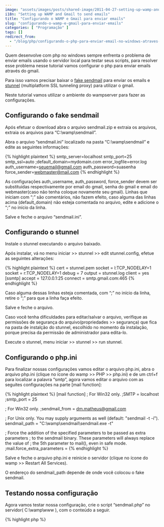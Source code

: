 ```yaml
---
image: "assets/images/posts/shared-image/2011-04-27-setting-up-wamp-and-gmail-to-send-emails.jpg"
i18n: "Setting up WAMP and Gmail to send emails"
title: "Configurando o WAMP e Gmail para enviar emails"
slug: "configurando-o-wamp-e-gmail-para-enviar-emails"
categories: [ "Programação" ]
tags: []
redirect_from:
  - "/blog/php/configurando-o-php-para-enviar-email-no-windows-atraves-do-gmail/"
---
```

Quem desenvolve com php no windows sempre enfrenta o problema de enviar emails usando o servidor local para testar seus scripts, para resolver esse problema nesse tutorial vamos configurar o php para enviar emails através do gmail.

Para isso vamos precisar baixar o [fake sendmail](http://glob.com.au/sendmail/) para enviar os emails e [stunnel](http://glob.com.au/sendmail/) (multiplatform SSL tunneling proxy) para utilizar o gmail.

Neste tutorial vamos utilizar o ambiente do wampserver para fazer as configurações.

## Configurando o fake sendmail

Após efetuar o download abra o arquivo sendmail.zip e extraia os arquivos, extraia os arquivos para “C:\wamp\sendmail”.

Abra o arquivo “sendmail.ini” localizado na pasta “C:\wamp\sendmail” e edite as seguintes informações:

{% highlight plaintext %}
smtp_server=localhost
smtp_port=25
smtp_ssl=auto
;default_domain=mydomain.com
error_logfile=error.log
auth_username=seuemail@gmail.com
auth_password=suasenha
force_sender=webmaster@mail.com
{% endhighlight %}

As configurações auth_username, auth_password, force_sender devem ser substituidas respectivamente por email do gmail, senha do gmail e email do webmaster(caso não tenha coloque novamente seu gmail). Linhas que iniciam com “;” são comentários, não fazem efeito, caso alguma das linhas acima (default_domain) não esteja comentada no arquivo, edite e adicione o “;” no início da linha.

Salve e feche o arquivo “sendmail.ini”.

## Configurando o stunnel

Instale o stunnel executando o arquivo baixado.

Após instalar, vá no menu iniciar >> stunnel >> edit stunnel.config, efetue as seguintes alterações:

{% highlight plaintext %}
cert = stunnel.pem
socket = l:TCP_NODELAY=1
socket = r:TCP_NODELAY=1
debug = 7
output = stunnel.log
client = yes
[ssmtp]
accept = 127.0.0.1:25
connect = smtp.gmail.com:465
{% endhighlight %}

Caso alguma dessas linhas esteja comentada, com “;” no início da linha, retire o “;” para que a linha faça efeito.

Salve e feche o arquivo.

Caso você tenha dificuldades para editar/salvar o arquivo, verifique as permissões de segurança do arquivo(propriedades >> segurança) que fica na pasta de instalção do stunnel, escolhido no momento da instalação, porque precisa da permissão de administrador para edita-lo.

Execute o stunnel, menu iniciar >> stunnel >> run stunnel.

## Configurando o php.ini

Para finalizar nossas configurações vamos editar o arquivo php.ini, abra o arquivo php.ini (clique no ícone do wamp >> PHP >> php.ini) e de um ctrl+f para localizar a palavra “smtp”, agora vamos editar o arquivo com as seguites configurações na parte [mail function]:

{% highlight plaintext %}
[mail function]
; For Win32 only.
;SMTP = localhost
;smtp_port = 25
 
; For Win32 only.
;sendmail_from = dm.matheus@gmail.com
 
; For Unix only.  You may supply arguments as well (default: "sendmail -t -i").
sendmail_path = "C:\wamp\sendmail\sendmail.exe -t"
 
; Force the addition of the specified parameters to be passed as extra parameters
; to the sendmail binary. These parameters will always replace the value of
; the 5th parameter to mail(), even in safe mode.
;mail.force_extra_parameters =
{% endhighlight %}

Salve e feche o arquivo php.ini e reinicie o servidor (clique no ícone do wamp >> Restart All Services).

O endereço do sendmail_path depende de onde você colocou o fake sendmail.

## Testando nossa configuração

Agora vamos testar nossa configuração, crie o script “sendmail.php” no servidor( C:\wamp\www ), com o conteúdo a seguir.

{% highlight php %}
<?php
  $email = 'to@email.com';
  $title = 'Testando nossa configuração';
  $message = 'Olá, nossa configuração funcionou.';

  $resultado = mail($email, $title, $message);
  if ($resultado) {
    echo 'Seu email foi enviado com sucesso.';
  } else {
    echo 'Não foi possível enviar seu email.';
  }
?
{% endhighlight %}

Edite a variável $email com o email para onde a mensagem deve ir.

Agora abra seu navegador e digite o endereço http://localhost/sendmail.php, se tudo ocorrer bem você receberá a seguinte mensagem: Seu email foi enviado com sucesso.

Verifique se o email chegou na sua caixa de entrada.
